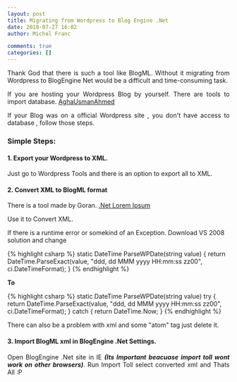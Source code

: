 ```yaml
---
layout: post
title: Migrating from Wordpress to Blog Engine .Net
date: 2010-07-27 16:02
author: Michal Franc

comments: true
categories: []
---
```

<p style="text-align:justify;">Thank God that there is such a tool like BlogML. Without it migrating from Wordpress to BlogEngine Net would be a difficult and  time-consuming task.</p>
<p style="text-align:justify;">If you are hosting your Wordpress Blog by yourself. There are tools to import database. <a href="http://www.aghausman.net/blog-engine/Migrate_from_WordPress_to_BlogEnginenet.html">AghaUsmanAhmed</a></p>
<p style="text-align:justify;">If your Blog was on a official Wordpress site , you don't have access to database , follow those steps.</p>

<h3>Simple Steps:</h3>
<strong>
</strong>

<strong>
<h4>1. Export your Wordpress to XML.</h4>
</strong>

Just go to Wordpress Tools and there is an option to export all to XML.

<strong> </strong>

<strong>
<h4>2. Convert XML to BlogML format</h4>
</strong>

There is a tool made by Goran. <a href="http://www.visualsoftware.net/Blog/post/2009/10/27/WordPress-eXtended-RSS-to-BlogMl-converter-WXR-2-BlogML.aspx"> .Net Lorem Ipsum</a>

Use it to Convert XML.

If there is a runtime error or somekind of an Exception. Download VS 2008 solution and  change

{% highlight csharp %}
          static DateTime ParseWPDate(string value)
        {
             return DateTime.ParseExact(value, "ddd, dd MMM yyyy HH:mm:ss zz00", ci.DateTimeFormat);
        }
{% endhighlight %}

<strong>To</strong>

{% highlight csharp %}
			static DateTime ParseWPDate(string value)
            try
            {
                return DateTime.ParseExact(value, "ddd, dd MMM yyyy HH:mm:ss zz00", ci.DateTimeFormat);
            }
            catch
            {
                return DateTime.Now;
            }
{% endhighlight %}

There can also be a problem with xml and some "atom" tag just delete it.

<strong> </strong>

<strong>
<h4>3. Import BlogML xml in BlogEngine .Net Settings.</h4>
</strong>
<p style="text-align:justify;">Open BlogEngine .Net site in IE <strong><em>(Its Important beacuase import toll wont work on other browsers)</em></strong>.  Run Import Toll select converted xml and Thats All :P</p>
